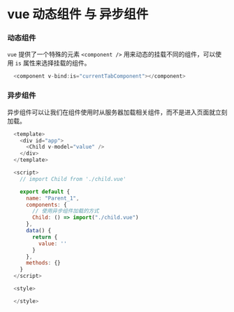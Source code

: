 # vue 动态组件 与 异步组件

### 动态组件
`vue` 提供了一个特殊的元素 `<component />` 用来动态的挂载不同的组件，可以使用 `is` 属性来选择挂载的组件。

```js
  <component v-bind:is="currentTabComponent"></component>
```

### 异步组件
异步组件可以让我们在组件使用时从服务器加载相关组件，而不是进入页面就立刻加载。


```js
  <template>
    <div id="app">
      <Child v-model="value" />
    </div>
  </template>

  <script>
    // import Child from './child.vue'

    export default {
      name: "Parent_1",
      components: {
        // 使用异步组件加载的方式
        Child: () => import("./child.vue")
      },
      data() {
        return {
          value: ''
        }
      },
      methods: {}
    }
  </script>

  <style>

  </style>
```